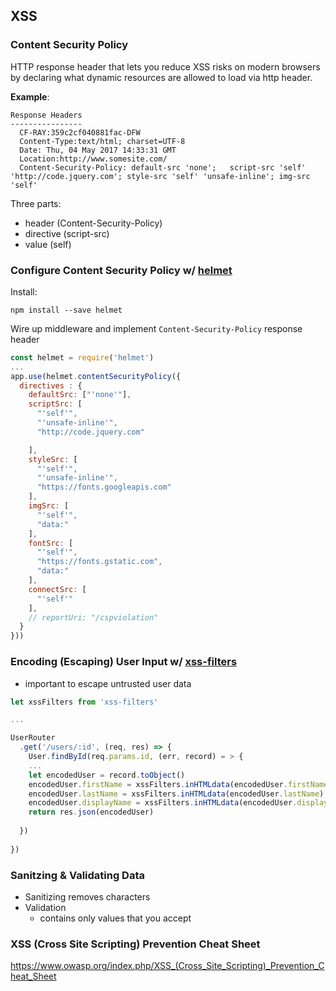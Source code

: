 ## XSS

### Content Security Policy
HTTP response header that lets you reduce XSS risks on modern browsers by declaring what dynamic resources are allowed to load via http header.

**Example**:
```
Response Headers 
----------------
  CF-RAY:359c2cf040881fac-DFW
  Content-Type:text/html; charset=UTF-8
  Date: Thu, 04 May 2017 14:33:31 GMT
  Location:http://www.somesite.com/
  Content-Security-Policy: default-src 'none';   script-src 'self' 'http://code.jquery.com'; style-src 'self' 'unsafe-inline'; img-src 'self'
```

Three parts: 
  + header (Content-Security-Policy) 
  + directive (script-src) 
  + value (self)

### Configure Content Security Policy w/ [helmet](https://helmetjs.github.io/)
Install:
```
npm install --save helmet
```

Wire up middleware and implement `Content-Security-Policy` response header
```js
const helmet = require('helmet')
...
app.use(helmet.contentSecurityPolicy({
  directives : {
    defaultSrc: ["'none'"],
    scriptSrc: [
      "'self'", 
      "'unsafe-inline'",
      "http://code.jquery.com"

    ],
    styleSrc: [
      "'self'",
      "'unsafe-inline'",
      "https://fonts.googleapis.com"
    ],
    imgSrc: [
      "'self'",
      "data:"
    ],
    fontSrc: [
      "'self'",
      "https://fonts.gstatic.com",
      "data:"
    ],
    connectSrc: [
      "'self'"
    ],
    // reportUri: "/cspviolation"
  }
}))
```

### Encoding (Escaping) User Input w/  [xss-filters](https://github.com/yahoo/xss-filters)
- important to escape untrusted user data

```js
let xssFilters from 'xss-filters'

...

UserRouter
  .get('/users/:id', (req, res) => {
    User.findById(req.params.id, (err, record) = > {
    ...
    let encodedUser = record.toObject()
    encodedUser.firstName = xssFilters.inHTMLdata(encodedUser.firstName)
    encodedUser.lastName = xssFilters.inHTMLdata(encodedUser.lastName)
    encodedUser.displayName = xssFilters.inHTMLdata(encodedUser.displayName)
    return res.json(encodedUser)
    
  })
  
})
```

### Sanitzing & Validating Data
- Sanitizing removes characters
- Validation
  + contains only values that you accept

### XSS (Cross Site Scripting) Prevention Cheat Sheet
https://www.owasp.org/index.php/XSS_(Cross_Site_Scripting)_Prevention_Cheat_Sheet